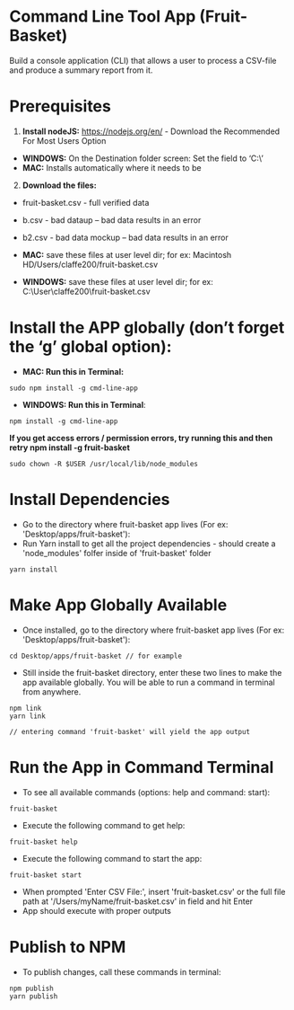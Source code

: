# Command Line Tool App (Fruit-Basket)
Build a console application (CLI) that allows a user to process a CSV-file and produce a summary report from it.

# Prerequisites
1. **Install nodeJS:** https://nodejs.org/en/ - Download the Recommended For Most Users Option
- **WINDOWS:** On the Destination folder screen: Set the field to ‘C:\’
- **MAC:** Installs automatically where it needs to be
2. **Download the files:**
- fruit-basket.csv - full verified data
- b.csv - bad dataup – bad data results in an error
- b2.csv - bad data mockup – bad data results in an error

-	**MAC:** save these files at user level dir; for ex: Macintosh HD/Users/claffe200/fruit-basket.csv
- **WINDOWS:** save these files at user level dir; for ex: C:\User\claffe200\fruit-basket.csv

# Install the APP globally (don’t forget the ‘g’ global option):
- **MAC: Run this in Terminal:**

```
sudo npm install -g cmd-line-app
```

- **WINDOWS: Run this in Terminal**:

```
npm install -g cmd-line-app
```

**If you get access errors / permission errors, try running this and then retry npm install -g fruit-basket**

```
sudo chown -R $USER /usr/local/lib/node_modules

```

# Install Dependencies
- Go to the directory where fruit-basket app lives (For ex: 'Desktop/apps/fruit-basket'):
- Run Yarn install to get all the project dependencies - should create a 'node_modules' folfer inside of 'fruit-basket' folder

```
yarn install
```

# Make App Globally Available

- Once installed, go to the directory where fruit-basket app lives (For ex: 'Desktop/apps/fruit-basket'):

```
cd Desktop/apps/fruit-basket // for example
```

- Still inside the fruit-basket directory, enter these two lines to make the app available globally. You will be able to run a command in terminal from anywhere.

```
npm link
yarn link

// entering command 'fruit-basket' will yield the app output
```

# Run the App in Command Terminal
- To see all available commands (options: help and command: start):

```
fruit-basket
```

- Execute the following command to get help:

```
fruit-basket help
```

- Execute the following command to start the app:

```
fruit-basket start
```

- When prompted 'Enter CSV File:', insert 'fruit-basket.csv' or the full file path at '/Users/myName/fruit-basket.csv' in
field and hit Enter
- App should execute with proper outputs

# Publish to NPM
- To publish changes, call these commands in terminal:
```
npm publish
yarn publish
```